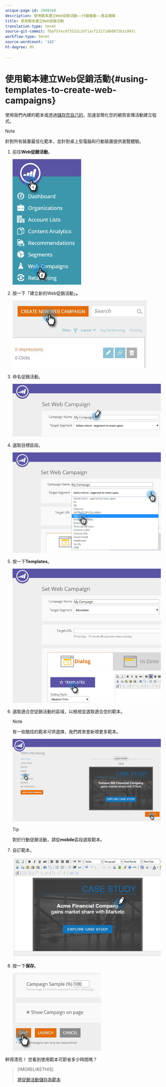 ```yaml
---
unique-page-id: 2949168
description: 使用範本建立Web促銷活動——行銷檔案——產品檔案
title: 使用範本建立Web促銷活動
translation-type: tm+mt
source-git-commit: fbaf57ec4f3532c2d71acf23171d60873b1c997c
workflow-type: tm+mt
source-wordcount: '142'
ht-degree: 0%

---
```



# 使用範本建立Web促銷活動{#using-templates-to-create-web-campaigns}

使用我們內建的範本或透過[儲存您自己的](save-your-campaign-as-a-template.md)，加速並簡化您的網頁宣傳活動建立程式。

>[!NOTE]
>
>針對所有裝置最佳化範本，並針對桌上型電腦和行動裝置提供瀏覽體驗。

1. 前往&#x200B;**Web促銷活動**。

   ![](assets/web-campaigns-hand.jpg)

1. 按一下「建立新的Web促銷活動」**。**

   ![](assets/create-new-web-campaign-create-hand.jpg)

1. 命名促銷活動。

   ![](assets/set-web-campaign-my-campaign-hand.jpg)

1. 選取目標區段。

   ![](assets/set-web-campaign-education.jpg)

1. 按一下&#x200B;**Templates**。

   ![](assets/templates.png)

1. 選取適合您促銷活動的區域，以檢視並選取適合您的範本。

   >[!NOTE]
   >
   >有一些酷炫的範本可供選擇，我們將來會新增更多範本。

   ![](assets/select.png)

   >[!TIP]
   >
   >對於行動促銷活動，請從&#x200B;**mobile**&#x200B;區段選取範本。

1. 自訂範本。

   ![](assets/customize-template.jpg)

1. 按一下&#x200B;**保存**。

   ![](assets/click-save-hand.jpg)

幹得漂亮！ 您看到使用範本可節省多少時間嗎？

>[!MORELIKETHIS]
>
>[將促銷活動儲存為範本](/help/marketo/product-docs/web-personalization/using-templates/save-your-campaign-as-a-template.md)
